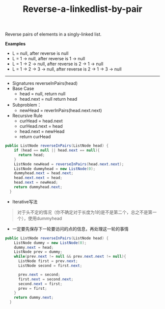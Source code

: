﻿---
layout: default
title: Reverse-a-linkedlist-by-pair
narrow: true
---
Reverse pairs of elements in a singly-linked list.

**Examples**

- L = null, after reverse is null
- L = 1 -> null, after reverse is 1 -> null
- L = 1 -> 2 -> null, after reverse is 2 -> 1 -> null
- L = 1 -> 2 -> 3 -> null, after reverse is 2 -> 1 -> 3 -> null

***


- Signatures
	reverseInPairs(head)
- Base Case
	- head = null, return null
	- head.next = null return head
- Subproblem：
	- newHead = reverInPairs(head.next.next)
- Recursive Rule
	- curHead = head.next
	- curHead.next = head
	- head.next = newHead
	- return curHead

```java
public ListNode reverseInPairs(ListNode head) {
    if (head == null || head.next == null){
      return head;
    }
    ListNode newHead = reverseInPairs(head.next.next);
    ListNode dummyhead = new ListNode(0);
    dummyhead.next = head.next;
    head.next.next = head;
    head.next = newHead;
    return dummyhead.next;
  }
```

- Iterative写法
>对于头不定的情况（你不确定对于长度为1的是不是第二个，总之不是第一个），使用dummyhead

- 一定要先保存下一轮要访问的点的信息，再处理这一轮的事情
```java
public ListNode reverseInPairs(ListNode head) {
    ListNode dummy = new ListNode(0);
    dummy.next = head;
    ListNode prev = dummy;
    while(prev.next != null && prev.next.next != null){
      ListNode first = prev.next;
      ListNode second = first.next;

      prev.next = second;
      first.next = second.next;
      second.next = first;
      prev = first;
    }
    return dummy.next;
  }
```